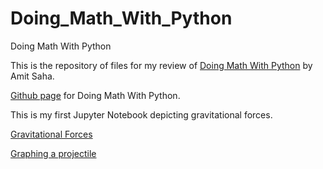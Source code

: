 # Doing_Math_With_Python
 Doing Math With Python

This is the repository of files for my review of [Doing Math With Python](https://nostarch.com/doingmathwithpython) by Amit Saha.

[Github page](https://github.com/doingmathwithpython) for Doing Math With Python.

This is my first Jupyter Notebook depicting gravitational forces.

[Gravitational Forces](https://github.com/mecrews/Doing_Math_With_Python/blob/master/gravitational_forces.ipynb)

[Graphing a projectile](https://github.com/mecrews/Doing_Math_With_Python/blob/master/Projectile.ipynb)
